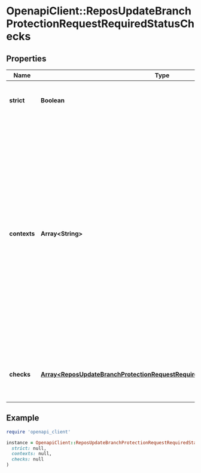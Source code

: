 # OpenapiClient::ReposUpdateBranchProtectionRequestRequiredStatusChecks

## Properties

| Name | Type | Description | Notes |
| ---- | ---- | ----------- | ----- |
| **strict** | **Boolean** | Require branches to be up to date before merging. |  |
| **contexts** | **Array&lt;String&gt;** | **Deprecated**: The list of status checks to require in order to merge into this branch. If any of these checks have recently been set by a particular GitHub App, they will be required to come from that app in future for the branch to merge. Use &#x60;checks&#x60; instead of &#x60;contexts&#x60; for more fine-grained control.  |  |
| **checks** | [**Array&lt;ReposUpdateBranchProtectionRequestRequiredStatusChecksChecksInner&gt;**](ReposUpdateBranchProtectionRequestRequiredStatusChecksChecksInner.md) | The list of status checks to require in order to merge into this branch. | [optional] |

## Example

```ruby
require 'openapi_client'

instance = OpenapiClient::ReposUpdateBranchProtectionRequestRequiredStatusChecks.new(
  strict: null,
  contexts: null,
  checks: null
)
```

